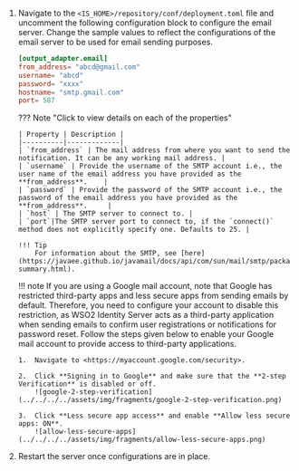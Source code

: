1.  Navigate to the `<IS_HOME>/repository/conf/deployment.toml` file and uncomment the following configuration block to configure the email server. Change the sample values to reflect the configurations of the email server to be used for email sending purposes.

    ```toml
    [output_adapter.email]
    from_address= "abcd@gmail.com"
    username= "abcd"
    password= "xxxx"
    hostname= "smtp.gmail.com"
    port= 587
    ```

    ??? Note "Click to view details on each of the properties"

        | Property | Description |
        |----------|-------------|
        | `from_address` | The mail address from where you want to send the notification. It can be any working mail address. |
        | `username` | Provide the username of the SMTP account i.e., the user name of the email address you have provided as the **from_address**.    |
        | `password` | Provide the password of the SMTP account i.e., the password of the email address you have provided as the **from_address**.     |
        | `host` | The SMTP server to connect to. |
        | `port`|The SMTP server port to connect to, if the `connect()` method does not explicitly specify one. Defaults to 25. |
    
        !!! Tip 
            For information about the SMTP, see [here](https://javaee.github.io/javamail/docs/api/com/sun/mail/smtp/package-summary.html).
            
    !!! note
        If you are using a Google mail account, note that Google has restricted third-party apps and less secure apps from sending emails by default. Therefore, you need to configure your account to disable this restriction, as WSO2 Identity Server acts as a third-party application when sending emails to confirm user registrations or notifications for password reset. Follow the steps given below to enable your Google mail account to provide access to third-party applications.

        1.  Navigate to <https://myaccount.google.com/security>.
        
        2.  Click **Signing in to Google** and make sure that the **2-step Verification** is disabled or off.
            ![google-2-step-verification](../../../../assets/img/fragments/google-2-step-verification.png)
            
        3.  Click **Less secure app access** and enable **Allow less secure apps: ON**.
            ![allow-less-secure-apps](../../../../assets/img/fragments/allow-less-secure-apps.png)  
    
2. Restart the server once configurations are in place. 
